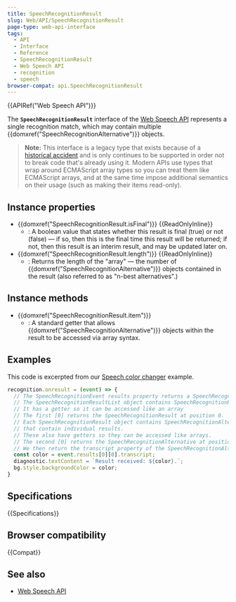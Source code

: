 ```yaml
---
title: SpeechRecognitionResult
slug: Web/API/SpeechRecognitionResult
page-type: web-api-interface
tags:
  - API
  - Interface
  - Reference
  - SpeechRecognitionResult
  - Web Speech API
  - recognition
  - speech
browser-compat: api.SpeechRecognitionResult
---
```


{{APIRef("Web Speech API")}}

The **`SpeechRecognitionResult`** interface of the [Web Speech API](/en-US/docs/Web/API/Web_Speech_API) represents a single recognition match, which may contain multiple {{domxref("SpeechRecognitionAlternative")}} objects.

> **Note:** This interface is a legacy type that exists because of a [historical accident](https://stackoverflow.com/questions/74630989/why-use-domstringlist-rather-than-an-array/74641156#74641156) and is only continues to be supported in order not to break code that's already using it. Modern APIs use types that wrap around ECMAScript array types so you can treat them like ECMAScript arrays, and at the same time impose additional semantics on their usage (such as making their items read-only).

## Instance properties

- {{domxref("SpeechRecognitionResult.isFinal")}} {{ReadOnlyInline}}
  - : A boolean value that states whether this result is final (true) or not (false) — if so, then this is the final time this result will be returned; if not, then this result is an interim result, and may be updated later on.
- {{domxref("SpeechRecognitionResult.length")}} {{ReadOnlyInline}}
  - : Returns the length of the "array" — the number of {{domxref("SpeechRecognitionAlternative")}} objects contained in the result (also referred to as "n-best alternatives".)

## Instance methods

- {{domxref("SpeechRecognitionResult.item")}}
  - : A standard getter that allows {{domxref("SpeechRecognitionAlternative")}} objects within the result to be accessed via array syntax.

## Examples

This code is excerpted from our [Speech color changer](https://github.com/mdn/dom-examples/blob/main/web-speech-api/speech-color-changer/script.js) example.

```js
recognition.onresult = (event) => {
  // The SpeechRecognitionEvent results property returns a SpeechRecognitionResultList object
  // The SpeechRecognitionResultList object contains SpeechRecognitionResult objects.
  // It has a getter so it can be accessed like an array
  // The first [0] returns the SpeechRecognitionResult at position 0.
  // Each SpeechRecognitionResult object contains SpeechRecognitionAlternative objects
  // that contain individual results.
  // These also have getters so they can be accessed like arrays.
  // The second [0] returns the SpeechRecognitionAlternative at position 0.
  // We then return the transcript property of the SpeechRecognitionAlternative object
  const color = event.results[0][0].transcript;
  diagnostic.textContent = `Result received: ${color}.`;
  bg.style.backgroundColor = color;
}
```

## Specifications

{{Specifications}}

## Browser compatibility

{{Compat}}

## See also

- [Web Speech API](/en-US/docs/Web/API/Web_Speech_API)
